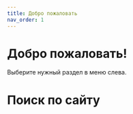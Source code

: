 ```yaml
---
title: Добро пожаловать
nav_order: 1
---
```


# Добро пожаловать!

Выберите нужный раздел в меню слева.

# Поиск по сайту

<div id="search"></div>
<div id="search"></div>
<div id="search"></div>
<link href="https://unpkg.com/pagefind/pagefind-ui.css" rel="stylesheet">
<script src="https://unpkg.com/pagefind/pagefind-ui.js"></script>

<script>
  window.addEventListener('DOMContentLoaded', (event) => {
    new PagefindUI({
      element: "#search",
      showImages: false,
      resetStyles: false,
      translations: {
        placeholder: "Искать...",
        button: "Поиск",
        noResults: "Ничего не найдено",
        result: {
          result: "результат",
          results: "результатов"
        }
      }
    });
  });
</script>

<style>
  #search {
    margin-top: 2rem;
    margin-bottom: 2rem;
  }
  .pagefind-ui__search-input {
    width: 100%;
    max-width: 500px;
    padding: 0.5rem;
    font-size: 1rem;
    border-radius: 8px;
    border: 1px solid #ccc;
  }
  .pagefind-ui__result {
    margin-top: 1rem;
    padding: 1rem;
    border-radius: 8px;
    border: 1px solid #eee;
    background: #f9f9f9;
  }
</style>


